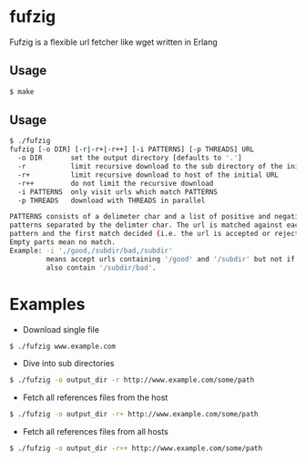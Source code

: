 fufzig
======

Fufzig is a flexible url fetcher like wget written in Erlang

## Usage

``` bash
$ make
```

## Usage

``` bash
$ ./fufzig 
fufzig [-o DIR] [-r|-r+|-r++] [-i PATTERNS] [-p THREADS] URL
  -o DIR       set the output directory [defaults to '.']
  -r           limit recursive download to the sub directory of the initial URL
  -r+          limit recursive download to host of the initial URL
  -r++         do not limit the recursive download
  -i PATTERNS  only visit urls which match PATTERNS
  -p THREADS   download with THREADS in parallel

PATTERNS consists of a delimeter char and a list of positive and negative
patterns separated by the delimter char. The url is matched against each
pattern and the first match decided (i.e. the url is accepted or rejected).
Empty parts mean no match.
Example: -i ',/good,/subdir/bad,/subdir'
         means accept urls containing '/good' and '/subdir' but not if they 
         also contain '/subdir/bad'.
```

# Examples

* Download single file 
``` bash
$ ./fufzig www.example.com
```

* Dive into sub directories 
``` bash
$ ./fufzig -o output_dir -r http://www.example.com/some/path
```

* Fetch all references files from the host 
``` bash
$ ./fufzig -o output_dir -r+ http://www.example.com/some/path
```

* Fetch all references files from all hosts 
``` bash
$ ./fufzig -o output_dir -r++ http://www.example.com/some/path
```
